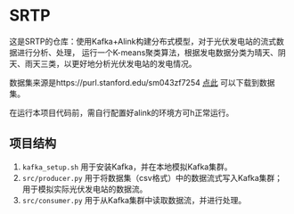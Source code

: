 # SRTP

这是SRTP的仓库：使用Kafka+Alink构建分布式模型，对于光伏发电站的流式数据进行分析、处理，
运行一个K-means聚类算法，根据发电数据分类为晴天、阴天、雨天三类，以更好地分析光伏发电站的发电情况。

数据集来源是https://purl.stanford.edu/sm043zf7254
[点此](https://stacks.stanford.edu/file/druid:sm043zf7254/2017_pv_raw.csv)
可以下载到数据集。

在运行本项目代码前，需自行配置好alink的环境方可h正常运行。

## 项目结构

1. `kafka_setup.sh` 用于安装Kafka，并在本地模拟Kafka集群。
2. `src/producer.py` 用于将数据集（csv格式）中的数据流式写入Kafka集群；用于模拟实际光伏发电站的数据流。
3. `src/consumer.py` 用于从Kafka集群中读取数据流，并进行处理。

